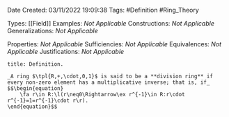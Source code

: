 <div class="topSpace"></div>

Date Created: 03/11/2022 19:09:38
Tags: #Definition #Ring_Theory

Types: [[Field]]
Examples: _Not Applicable_
Constructions: _Not Applicable_
Generalizations: _Not Applicable_

Properties: _Not Applicable_
Sufficiencies: _Not Applicable_
Equivalences: _Not Applicable_
Justifications: _Not Applicable_

``` ad-Definition
title: Definition.

_A ring $\tpl{R,+,\cdot,0,1}$ is said to be a **division ring** if every non-zero element has a multiplicative inverse; that is, if_
$$\begin{equation}
    \fa r\in R:\l(r\neq0\Rightarrow\ex r^{-1}\in R:r\cdot r^{-1}=1=r^{-1}\cdot r\r).
\end{equation}$$

```
